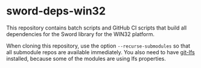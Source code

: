# sword-deps-win32

This repository contains batch scripts and GitHub CI scripts that build all dependencies for the Sword library for the WIN32 platform.

When cloning this repository, use the option `--recurse-submodules` so that all submodule repos are available immediately. You also need to have [git-lfs](https://git-lfs.github.com/) installed, because some of the modules are using lfs properties.
